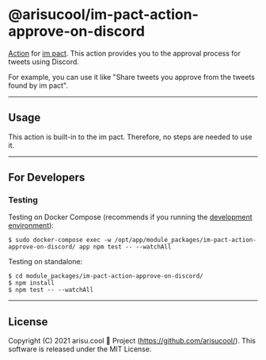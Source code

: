 # @arisucool/im-pact-action-approve-on-discord

[Action](https://www.npmjs.com/search?q=keywords%3Aim-pact-action) for [im pact](https://github.com/arisucool/im-pact).
This action provides you to the approval process for tweets using Discord.

For example, you can use it like "Share tweets you approve from the tweets found by im pact".

---

## Usage

This action is built-in to the im pact.
Therefore, no steps are needed to use it.

---

## For Developers

### Testing

Testing on Docker Compose (recommends if you running the [development environment](https://github.com/arisucool/im-pact/wiki/Dev-StartGuide)):

```
$ sudo docker-compose exec -w /opt/app/module_packages/im-pact-action-approve-on-discord/ app npm test -- --watchAll
```

Testing on standalone:

```
$ cd module_packages/im-pact-action-approve-on-discord/
$ npm install
$ npm test -- --watchAll
```

---

## License

Copyright (C) 2021 arisu.cool 🍓 Project (https://github.com/arisucool/).
This software is released under the MIT License.
